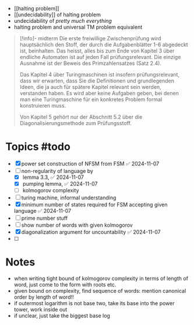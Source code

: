 
- [[halting problem]]
- [[undecidability]] of halting problem
- undecidability of *pretty much everything*
- halting problem and universal TM problem equivalent


> [!info]- midterm
> Die erste freiwillige Zwischenprüfung wird hauptsächlich den Stoff, der durch die Aufgabenblätter 1-6 abgedeckt ist, beinhalten. Das heisst, alles bis zum Ende von Kapitel 3 über endliche Automaten ist auf jeden Fall prüfungsrelevant. Die einzige Ausnahme ist der Beweis des Primzahlensatzes (Satz 2.4).
> 
> Das Kapitel 4 über Turingmaschinen ist insofern prüfungsrelevant, dass wir erwarten, dass Sie die Definitionen und grundlegenden Ideen, die ja auch für spätere Kapitel relevant sein werden, verstanden haben. Es wird aber keine Aufgaben geben, bei denen man eine Turingmaschine für ein konkretes Problem formal konstruieren muss.
> 
> Von Kapitel 5 gehört nur der Abschnitt 5.2 über die Diagonalisierungsmethode zum Prüfungsstoff.


# Topics #todo

- [x] power set construction of NFSM from FSM ✅ 2024-11-07
- [ ] non-regularity of language by
	- [x] lemma 3.3, ✅ 2024-11-07
	- [x] pumping lemma, ✅ 2024-11-07
	- [ ] kolmogorov complexity
- [ ] turing machine, informal understanding
- [x] minimum number of states required for FSM accepting given language ✅ 2024-11-07
- [ ] prime number stuff
- [ ] show number of words with given kolmogorov
- [x] diagonalization argument for uncountability ✅ 2024-11-07
- [ ] 



# Notes

- when writing tight bound of kolmogorov complexity in terms of length of word, just come to the form with roots etc.
- given bound on complexity, find sequence of words: mention canonical order by length of word!!
- if outermost logarithm is not base two, take its base into the power tower, work inside out
- if unclear, just take the biggest base log

